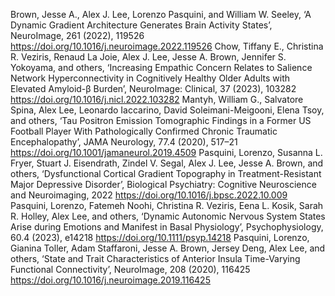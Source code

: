 Brown, Jesse A., Alex J. Lee, Lorenzo Pasquini, and William W. Seeley, ‘A Dynamic Gradient Architecture Generates Brain Activity States’, NeuroImage, 261 (2022), 119526 <https://doi.org/10.1016/j.neuroimage.2022.119526>
Chow, Tiffany E., Christina R. Veziris, Renaud La Joie, Alex J. Lee, Jesse A. Brown, Jennifer S. Yokoyama, and others, ‘Increasing Empathic Concern Relates to Salience Network Hyperconnectivity in Cognitively Healthy Older Adults with Elevated Amyloid-β Burden’, NeuroImage: Clinical, 37 (2023), 103282 <https://doi.org/10.1016/j.nicl.2022.103282>
Mantyh, William G., Salvatore Spina, Alex Lee, Leonardo Iaccarino, David Soleimani-Meigooni, Elena Tsoy, and others, ‘Tau Positron Emission Tomographic Findings in a Former US Football Player With Pathologically Confirmed Chronic Traumatic Encephalopathy’, JAMA Neurology, 77.4 (2020), 517–21 <https://doi.org/10.1001/jamaneurol.2019.4509>
Pasquini, Lorenzo, Susanna L. Fryer, Stuart J. Eisendrath, Zindel V. Segal, Alex J. Lee, Jesse A. Brown, and others, ‘Dysfunctional Cortical Gradient Topography in Treatment-Resistant Major Depressive Disorder’, Biological Psychiatry: Cognitive Neuroscience and Neuroimaging, 2022 <https://doi.org/10.1016/j.bpsc.2022.10.009>
Pasquini, Lorenzo, Fatemeh Noohi, Christina R. Veziris, Eena L. Kosik, Sarah R. Holley, Alex Lee, and others, ‘Dynamic Autonomic Nervous System States Arise during Emotions and Manifest in Basal Physiology’, Psychophysiology, 60.4 (2023), e14218 <https://doi.org/10.1111/psyp.14218>
Pasquini, Lorenzo, Gianina Toller, Adam Staffaroni, Jesse A. Brown, Jersey Deng, Alex Lee, and others, ‘State and Trait Characteristics of Anterior Insula Time-Varying Functional Connectivity’, NeuroImage, 208 (2020), 116425 <https://doi.org/10.1016/j.neuroimage.2019.116425>